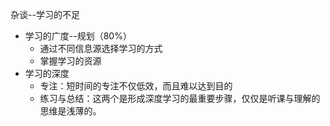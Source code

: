 杂谈--学习的不足

- 学习的广度--规划（80%）
    - 通过不同信息源选择学习的方式
    - 掌握学习的资源
- 学习的深度
    - 专注：短时间的专注不仅低效，而且难以达到目的
    - 练习与总结：这两个是形成深度学习的最重要步骤，仅仅是听课与理解的思维是浅薄的。

